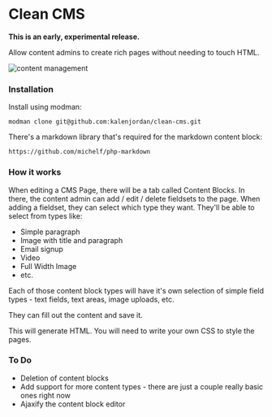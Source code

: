 Clean CMS
=========

**This is an early, experimental release.**

Allow content admins to create rich pages without needing to touch HTML.

![content management](https://cloud.githubusercontent.com/assets/1542197/3476621/7646c672-0303-11e4-9fb6-eeb20658b6ae.jpg)

### Installation

Install using modman:

    modman clone git@github.com:kalenjordan/clean-cms.git
    
There's a markdown library that's required for the markdown content block:

    https://github.com/michelf/php-markdown
    
### How it works

When editing a CMS Page, there will be a tab called Content Blocks.  In there, the content admin can add / edit / delete fieldsets to the page.  When adding a fieldset, they can select which type they want.  They'll be able to select from types like:

  - Simple paragraph
  - Image with title and paragraph
  - Email signup
  - Video
  - Full Width Image
  - etc.

Each of those content block types will have it's own selection of simple field types - text fields, text areas, image uploads, etc.

They can fill out the content and save it.

This will generate HTML.  You will need to write your own CSS to style the pages.

### To Do

  - Deletion of content blocks
  - Add support for more content types - there are just a couple really basic ones right now
  - Ajaxify the content block editor
